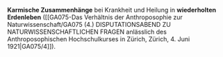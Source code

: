 
**Karmische Zusammenhänge** bei Krankheit und Heilung in **wiederholten Erdenleben** ([[GA075-Das Verhältnis der Anthroposophie zur Naturwissenschaft/GA075 (4.) DISPUTATIONSABEND ZU NATURWISSENSCHAFTLICHEN FRAGEN anlässlich des Anthroposophischen Hochschulkurses in Zürich, Zürich, 4. Juni 1921|GA075/4]]).
